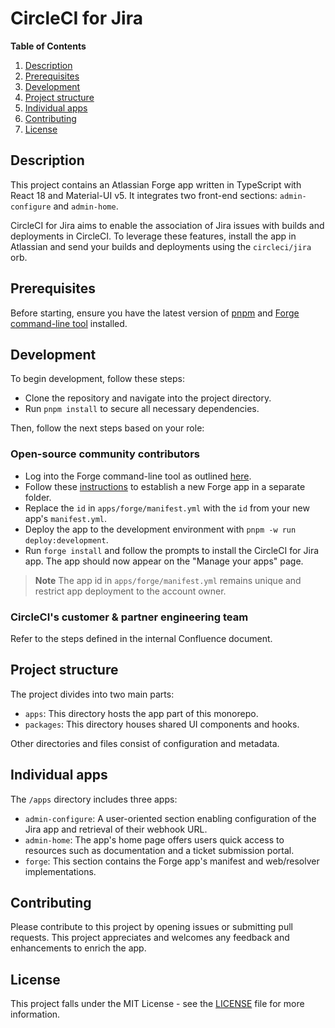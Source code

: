 # CircleCI for Jira

**Table of Contents**

1. [Description](#description)
1. [Prerequisites](#prerequisites)
1. [Development](#development)
1. [Project structure](#project-structure)
1. [Individual apps](#individual-apps)
1. [Contributing](#contributing)
1. [License](#license)

## Description
This project contains an Atlassian Forge app written in TypeScript with React 18 and Material-UI v5. It integrates two front-end sections: `admin-configure` and `admin-home`. 

CircleCI for Jira aims to enable the association of Jira issues with builds and deployments in CircleCI. To leverage these features, install the app in Atlassian and send your builds and deployments using the `circleci/jira` orb.

## Prerequisites

Before starting, ensure you have the latest version of [pnpm](https://pnpm.io/installation) and [Forge command-line tool](https://developer.atlassian.com/platform/forge/cli-reference/#getting-started) installed.

## Development

To begin development, follow these steps:

- Clone the repository and navigate into the project directory.
- Run `pnpm install` to secure all necessary dependencies.

Then, follow the next steps based on your role:

### Open-source community contributors

- Log into the Forge command-line tool as outlined [here](https://developer.atlassian.com/platform/forge/getting-started/#log-in-with-an-atlassian-api-token).
- Follow these [instructions](https://developer.atlassian.com/platform/forge/build-a-hello-world-app-in-jira/#create-your-app) to establish a new Forge app in a separate folder.
- Replace the `id` in `apps/forge/manifest.yml` with the `id` from your new app's `manifest.yml`.
- Deploy the app to the development environment with `pnpm -w run deploy:development`.
- Run `forge install` and follow the prompts to install the CircleCI for Jira app. The app should now appear on the "Manage your apps" page.

> **Note**
> The app id in `apps/forge/manifest.yml` remains unique and restrict app deployment to the account owner.

### CircleCI's customer & partner engineering team

Refer to the steps defined in the internal Confluence document.

## Project structure

The project divides into two main parts:

- `apps`: This directory hosts the app part of this monorepo.
- `packages`: This directory houses shared UI components and hooks.

Other directories and files consist of configuration and metadata.

## Individual apps

The `/apps` directory includes three apps:

- `admin-configure`: A user-oriented section enabling configuration of the Jira app and retrieval of their webhook URL.
- `admin-home`: The app's home page offers users quick access to resources such as documentation and a ticket submission portal.
- `forge`: This section contains the Forge app's manifest and web/resolver implementations.

## Contributing

Please contribute to this project by opening issues or submitting pull requests. This project appreciates and welcomes any feedback and enhancements to enrich the app.

## License

This project falls under the MIT License - see the [LICENSE](LICENSE) file for more information.
